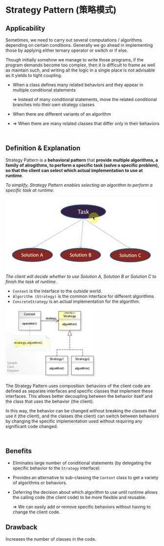 # Strategy Pattern (策略模式)

## Applicability

Sometimes, we need to carry out several computations / algorithms depending on certain conditions. Generally we go ahead in implementing those by applying either ternary operator or switch or if else.

Though initially somehow we manage to write those programs, if the program demands become too complex, then it is difficult to frame as well as maintain such, and writing all the logic in a single place is not advisable as it yields to tight coupling.

* When a class defines many related behaviors and they appear in multiple conditional statements

  => Instead of many conditional statements, move the related conditional branches into their own strategy classes

* When there are different variants of an algorithm
* => When there are many related classes that differ only in their behaviors

<br>

## Definition & Explanation

Strategy Pattern is a **behavioral pattern** that **provide multiple algorithms, a family of alrogithms, to perform a specific task (solve a specific problem), so that the client can select which actual implementation to use at runtime**.

*To simplify, Strategy Pattern enables selecting an algorithm to perform a specific task at runtime.*

<img src="https://github.com/Ziang-Lu/Design-Patterns/blob/master/4-Behavioral%20Patterns/2-Strategy%20Pattern/strategy_pattern_concept.png?raw=true" width="600px">

*The client will decide whether to use Solution A, Solution B or Solution C to finish the task at runtime.*

* `Context` is the interface to the outside world.
* `Algorithm (Strategy)` is the common interface for different algorithms
* `ConcreteStrategy` is an actual implementation for the algorithm.

<img src="https://github.com/Ziang-Lu/Design-Patterns/blob/master/4-Behavioral%20Patterns/2-Strategy%20Pattern/strategy_pattern.png?raw=true" width="300px">

The Strategy Pattern uses composition: behaviors of the client code are defined as separate interfaces and specific classes that implement these interfaces. This allows better decoupling between the behavior itself and the class that uses the behavior (the client).

In this way, the behavior can be changed without breaking the classes that use it (the client), and the classes (the client) can switch between behaviors by changing the specific implementation used without requiring any significant code changed.

<br>

## Benefits

* Eliminates large number of conditional statements (by delegating the specific behavior to the `Strategy` interface)

* Provides an alternative to sub-classing the `Context` class to get a variety of algorithms or behaviors.

* Deferring the decision about which algorithm to use until runtime allows the calling code (the client code) to be more flexible and reusable.

  => We can easily add or remove specific behaviors without having to change the client code.

## Drawback

Increases the number of classes in the code.

